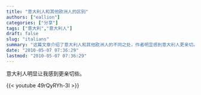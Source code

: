 ```yaml
---
title: "意大利人和其他欧洲人的区别"
authors: ["eallion"]
categories: ["分享"]
tags: ["意大利","意大利人"]
draft: false
slug: "italians"
summary: "这篇文章介绍了意大利人和其他欧洲人的不同之处，作者明显感到意大利人更亲切。"
date: "2010-05-07 07:36:29"
lastmod: "2010-05-07 07:36:29"
---
```


意大利人明显让我感到更亲切些。

{{< youtube 49rQyRYh-3I >}}

